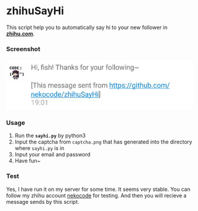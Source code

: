 # zhihuSayHi
This script help you to automatically say hi to your new follower in **[zhihu.com](https://www.zhihu.com/)**.

### Screenshot
![](art/screenshot.png)

### Usage
1. Run the **`sayhi.py`** by python3
2. Input the captcha from `captcha.png` that has generated into the directory where `sayhi.py` is in
3. Input your email and password
4. Have fun~

### Test
Yes, I have run it on my server for some time. It seems very stable. You can follow my zhihu account [nekocode](https://www.zhihu.com/people/nekocode) for testing. And then you will recieve a message sends by this script.
